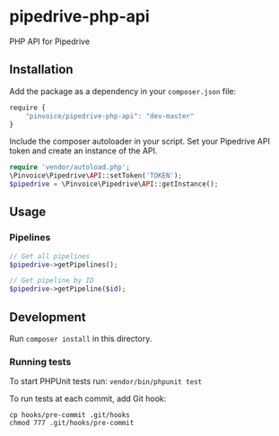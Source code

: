 pipedrive-php-api
=================

PHP API for Pipedrive

## Installation
Add the package as a dependency in your `composer.json` file:

``` javascript
require {
    "pinvoice/pipedrive-php-api": "dev-master"
}
```
Include the composer autoloader in your script. Set your Pipedrive API token and create an instance of the API. 

``` php
require 'vendor/autoload.php';
\Pinvoice\Pipedrive\API::setToken('TOKEN');
$pipedrive = \Pinvoice\Pipedrive\API::getInstance();
```

## Usage
### Pipelines
```php
// Get all pipelines
$pipedrive->getPipelines();

// Get pipeline by ID
$pipedrive->getPipeline($id);
```

## Development

Run `composer install` in this directory. 

### Running tests
To start PHPUnit tests run: 
`vendor/bin/phpunit test`

To run tests at each commit, add Git hook:  
```
cp hooks/pre-commit .git/hooks
chmod 777 .git/hooks/pre-commit
```
